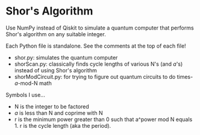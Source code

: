 # Shor's Algorithm
Use NumPy instead of Qiskit to simulate a quantum computer that performs Shor's algorithm on any suitable integer.

Each Python file is standalone. See the comments at the top of each file!
* shor.py: simulates the quantum computer
* shorScan.py: classically finds cycle lengths of various N's (and *a*'s) instead of using Shor's algorithm
* shorModCircuit.py: for trying to figure out quantum circuits to do times-*a*-mod-N math

Symbols I use...
* N is the integer to be factored
* *a* is less than N and coprime with N
* r is the minimum power greater than 0 such that a^power mod N equals 1. r is the cycle length (aka the period).
